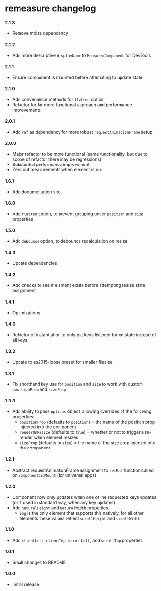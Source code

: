 # remeasure changelog

#### 2.1.3
* Remove moize dependency

#### 2.1.2
* Add more descriptive `displayName` to `MeasuredComponent` for DevTools

#### 2.1.1
* Ensure component is mounted before attempting to update state

#### 2.1.0
* Add convenience methods for `flatten` option
* Refactor for far more functional approach and performance improvements

#### 2.0.1
* Add `raf` as dependency for more robust `requestAnimationFrame` setup

#### 2.0.0
* Major refactor to be more functional (same functionality, but due to scope of refactor there may be regressions)
* Substantial performance improvement
* Zero out measurements when element is null

#### 1.6.1
* Add documentation site

#### 1.6.0
* Add `flatten` option, to prevent grouping under `position` and `size` properties

#### 1.5.0
* Add `debounce` option, to debounce recalculation on resize

#### 1.4.3
* Update dependencies

#### 1.4.2
* Add checks to see if element exists before attempting resize state assignment

#### 1.4.1
* Optimizations

#### 1.4.0
* Refactor of instantiation to only put keys listened for on state instead of all keys

#### 1.3.2
* Update to es2015-loose preset for smaller filesize

#### 1.3.1
* Fix shorthand key use for `position` and `size` to work with custom `positionProp` and `sizeProp`

#### 1.3.0
* Add ability to pass `options` object, allowing overrides of the following properties:
  * `positionProp` (defaults to `position`) = the name of the position prop injected into the component
  * `renderOnResize` (defaults to `true`) = whether or not to trigger a re-render when element resizes
  * `sizeProp` (defaults to `size`) = the name of the size prop injected into the component

#### 1.2.1
* Abstract requestAnimationFrame assignment to `setRaf` function called on `componentDidMount` (for universal apps)

#### 1.2.0
* Component now only updates when one of the requested keys updates (or if used in standard way, when any key updates)
* Add `naturalHeight` and `naturalWidth` properties
  * `img` is the only element that supports this natively, for all other elements these values reflect `scrollHeight` and `scrollWidth`

#### 1.1.0
* Add `clientLeft`, `clientTop`, `scrollLeft`, and `scrollTop` properties

#### 1.0.1
* Small changes to README

#### 1.0.0
* Initial release
